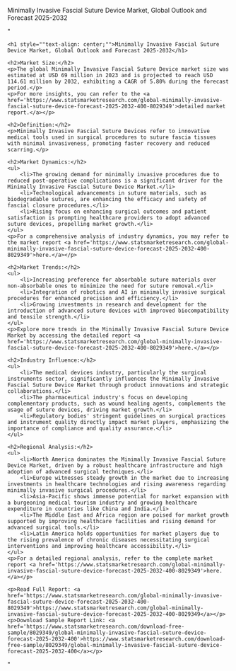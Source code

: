 Minimally Invasive Fascial Suture Device Market, Global Outlook and Forecast 2025-2032

"<!DOCTYPE html>
<html>

<head>
    <title>Minimally Invasive Fascial Suture Device Market, Global Outlook and Forecast 2025-2032</title>
</head>

<body>

    <h1 style=""text-align: center;"">Minimally Invasive Fascial Suture Device Market, Global Outlook and Forecast 2025-2032</h1>

    <h2>Market Size:</h2>
    <p>The global Minimally Invasive Fascial Suture Device market size was estimated at USD 69 million in 2023 and is projected to reach USD 114.61 million by 2032, exhibiting a CAGR of 5.80% during the forecast period.</p>
    <p>For more insights, you can refer to the <a href='https://www.statsmarketresearch.com/global-minimally-invasive-fascial-suture-device-forecast-2025-2032-400-8029349'>detailed market report.</a></p>

    <h2>Definition:</h2>
    <p>Minimally Invasive Fascial Suture Devices refer to innovative medical tools used in surgical procedures to suture fascia tissues with minimal invasiveness, promoting faster recovery and reduced scarring.</p>

    <h2>Market Dynamics:</h2>
    <ul>
        <li>The growing demand for minimally invasive procedures due to reduced post-operative complications is a significant driver for the Minimally Invasive Fascial Suture Device Market.</li>
        <li>Technological advancements in suture materials, such as biodegradable sutures, are enhancing the efficacy and safety of fascial closure procedures.</li>
        <li>Rising focus on enhancing surgical outcomes and patient satisfaction is prompting healthcare providers to adopt advanced suture devices, propelling market growth.</li>
    </ul>
    <p>For a comprehensive analysis of industry dynamics, you may refer to the market report <a href='https://www.statsmarketresearch.com/global-minimally-invasive-fascial-suture-device-forecast-2025-2032-400-8029349'>here.</a></p>

    <h2>Market Trends:</h2>
    <ul>
        <li>Increasing preference for absorbable suture materials over non-absorbable ones to minimize the need for suture removal.</li>
        <li>Integration of robotics and AI in minimally invasive surgical procedures for enhanced precision and efficiency.</li>
        <li>Growing investments in research and development for the introduction of advanced suture devices with improved biocompatibility and tensile strength.</li>
    </ul>
    <p>Explore more trends in the Minimally Invasive Fascial Suture Device Market by accessing the detailed report <a href='https://www.statsmarketresearch.com/global-minimally-invasive-fascial-suture-device-forecast-2025-2032-400-8029349'>here.</a></p>

    <h2>Industry Influence:</h2>
    <ul>
        <li>The medical devices industry, particularly the surgical instruments sector, significantly influences the Minimally Invasive Fascial Suture Device Market through product innovations and strategic collaborations.</li>
        <li>The pharmaceutical industry's focus on developing complementary products, such as wound healing agents, complements the usage of suture devices, driving market growth.</li>
        <li>Regulatory bodies' stringent guidelines on surgical practices and instrument quality directly impact market players, emphasizing the importance of compliance and quality assurance.</li>
    </ul>

    <h2>Regional Analysis:</h2>
    <ul>
        <li>North America dominates the Minimally Invasive Fascial Suture Device Market, driven by a robust healthcare infrastructure and high adoption of advanced surgical techniques.</li>
        <li>Europe witnesses steady growth in the market due to increasing investments in healthcare technologies and rising awareness regarding minimally invasive surgical procedures.</li>
        <li>Asia-Pacific shows immense potential for market expansion with a burgeoning medical tourism industry and growing healthcare expenditure in countries like China and India.</li>
        <li>The Middle East and Africa region are poised for market growth supported by improving healthcare facilities and rising demand for advanced surgical tools.</li>
        <li>Latin America holds opportunities for market players due to the rising prevalence of chronic diseases necessitating surgical interventions and improving healthcare accessibility.</li>
    </ul>
    <p>For a detailed regional analysis, refer to the complete market report <a href='https://www.statsmarketresearch.com/global-minimally-invasive-fascial-suture-device-forecast-2025-2032-400-8029349'>here.</a></p>

    <p>Read Full Report: <a href='https://www.statsmarketresearch.com/global-minimally-invasive-fascial-suture-device-forecast-2025-2032-400-8029349'>https://www.statsmarketresearch.com/global-minimally-invasive-fascial-suture-device-forecast-2025-2032-400-8029349</a></p>
    <p>Download Sample Report Link: <a href='https://www.statsmarketresearch.com/download-free-sample/8029349/global-minimally-invasive-fascial-suture-device-forecast-2025-2032-400'>https://www.statsmarketresearch.com/download-free-sample/8029349/global-minimally-invasive-fascial-suture-device-forecast-2025-2032-400</a></p>

</body>

</html>"
